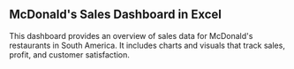 ## McDonald's Sales Dashboard in Excel
This dashboard provides an overview of sales data for McDonald's restaurants in South America. It includes charts and visuals that track sales, profit, and customer satisfaction.
